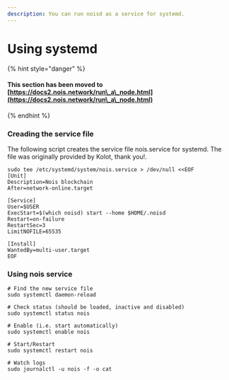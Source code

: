 ```yaml
---
description: You can run noisd as a service for systemd.
---
```


# Using systemd

{% hint style="danger" %}
#### This section has been moved to [https://docs2.nois.network/run\_a\_node.html](https://docs2.nois.network/run\_a\_node.html)
{% endhint %}

### Creading the service file

The following script creates the service file nois.service for systemd. The file was originally provided by Kolot, thank you!.

```shell
sudo tee /etc/systemd/system/nois.service > /dev/null <<EOF
[Unit]
Description=Nois blockchain
After=network-online.target

[Service]
User=$USER
ExecStart=$(which noisd) start --home $HOME/.noisd
Restart=on-failure
RestartSec=3
LimitNOFILE=65535

[Install]
WantedBy=multi-user.target
EOF
```

### Using nois service

```shell
# Find the new service file
sudo systemctl daemon-reload

# Check status (should be loaded, inactive and disabled)
sudo systemctl status nois

# Enable (i.e. start automatically)
sudo systemctl enable nois

# Start/Restart
sudo systemctl restart nois

# Watch logs
sudo journalctl -u nois -f -o cat
```
